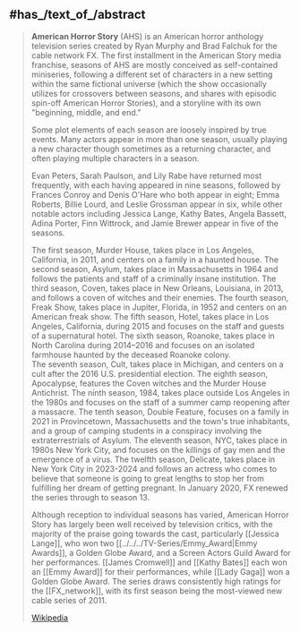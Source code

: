 ﻿---
aliases:
- "American Horror Story"
---

## #has_/text_of_/abstract 

> **American Horror Story** (AHS) is an American horror anthology television series 
> created by Ryan Murphy and Brad Falchuk for the cable network FX. 
> The first installment in the American Story media franchise, seasons of AHS 
> are mostly conceived as self-contained miniseries, 
> following a different set of characters in a new setting within the same fictional universe 
> (which the show occasionally utilizes for crossovers between seasons, 
> and shares with episodic spin-off American Horror Stories), 
> and a storyline with its own "beginning, middle, and end." 
> 
> Some plot elements of each season are loosely inspired by true events. 
> Many actors appear in more than one season, usually playing a new character 
> though sometimes as a returning character, and often playing multiple characters in a season. 
> 
> Evan Peters, Sarah Paulson, and Lily Rabe have returned most frequently, 
> with each having appeared in nine seasons, followed by Frances Conroy and Denis O'Hare 
> who both appear in eight; Emma Roberts, Billie Lourd, and Leslie Grossman appear in six, 
> while other notable actors including Jessica Lange, Kathy Bates, Angela Bassett, 
> Adina Porter, Finn Wittrock, and Jamie Brewer appear in five of the seasons.
>
> The first season, Murder House, takes place in Los Angeles, California, in 2011, 
> and centers on a family in a haunted house. 
> The second season, Asylum, takes place in Massachusetts in 1964 
> and follows the patients and staff of a criminally insane institution. 
> The third season, Coven, takes place in New Orleans, Louisiana, in 2013, 
> and follows a coven of witches and their enemies. 
> The fourth season, Freak Show, takes place in Jupiter, Florida, in 1952 
> and centers on an American freak show. 
> The fifth season, Hotel, takes place in Los Angeles, California, during 2015 
> and focuses on the staff and guests of a supernatural hotel. 
> The sixth season, Roanoke, takes place in North Carolina during 2014–2016 
> and focuses on an isolated farmhouse haunted by the deceased Roanoke colony.  
> The seventh season, Cult, takes place in Michigan, 
> and centers on a cult after the 2016 U.S. presidential election. 
> The eighth season, Apocalypse, features the Coven witches and the Murder House Antichrist. 
> The ninth season, 1984, takes place outside Los Angeles in the 1980s 
> and focuses on the staff of a summer camp reopening after a massacre. 
> The tenth season, Double Feature, focuses on a family in 2021 in Provincetown, Massachusetts 
> and the town's true inhabitants, and a group of camping students 
> in a conspiracy involving the extraterrestrials of Asylum. 
> The eleventh season, NYC, takes place in 1980s New York City, 
> and focuses on the killings of gay men and the emergence of a virus. 
> The twelfth season, Delicate, takes place in New York City in 2023-2024 
> and follows an actress who comes to believe that someone is going to great lengths 
> to stop her from fulfilling her dream of getting pregnant. 
> In January 2020, FX renewed the series through to season 13.
>
> Although reception to individual seasons has varied, 
> American Horror Story has largely been well received by television critics, 
> with the majority of the praise going towards the cast, particularly [[Jessica Lange]], 
> who won two [[../../../TV-Series/Emmy_Award|Emmy Awards]], a Golden Globe Award, 
> and a Screen Actors Guild Award for her performances. 
> [[James Cromwell]] and [[Kathy Bates]] each won an [[Emmy Award]] for their performances, 
> while [[Lady Gaga]] won a Golden Globe Award. 
> The series draws consistently high ratings for the [[FX_network]], 
> with its first season being the most-viewed new cable series of 2011.
>
> [Wikipedia](https://en.wikipedia.org/wiki/American%20Horror%20Story)


